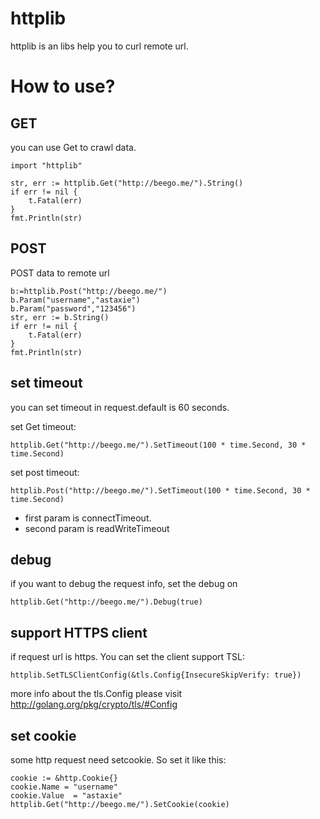 # httplib
httplib is an libs help you to curl remote url.

# How to use?

## GET
you can use Get to crawl data.

	import "httplib"
	
	str, err := httplib.Get("http://beego.me/").String()
	if err != nil {
		t.Fatal(err)
	}
	fmt.Println(str)
	
## POST
POST data to remote url

	b:=httplib.Post("http://beego.me/")
	b.Param("username","astaxie")
	b.Param("password","123456")
	str, err := b.String()
	if err != nil {
		t.Fatal(err)
	}
	fmt.Println(str)

## set timeout
you can set timeout in request.default is 60 seconds.

set Get timeout:

	httplib.Get("http://beego.me/").SetTimeout(100 * time.Second, 30 * time.Second)
	
set post timeout:	
	
	httplib.Post("http://beego.me/").SetTimeout(100 * time.Second, 30 * time.Second)

- first param is connectTimeout.
- second param is readWriteTimeout

## debug
if you want to debug the request info, set the debug on

	httplib.Get("http://beego.me/").Debug(true)
	
## support HTTPS client
if request url is https. You can set the client support TSL:

	httplib.SetTLSClientConfig(&tls.Config{InsecureSkipVerify: true})
	
more info about the tls.Config please visit http://golang.org/pkg/crypto/tls/#Config	
		
## set cookie
some http request need setcookie. So set it like this:

	cookie := &http.Cookie{}
	cookie.Name = "username"
	cookie.Value  = "astaxie"
	httplib.Get("http://beego.me/").SetCookie(cookie)

